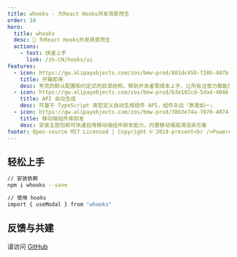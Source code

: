 ```yaml
---
title: whooks - 为React Hooks开发场景而生
order: 10
hero:
  title: whooks
  desc: 📖 为React Hooks开发场景而生
  actions:
    - text: 快速上手
      link: /zh-CN/hooks/ui
features:
  - icon: https://gw.alipayobjects.com/zos/bmw-prod/881dc458-f20b-407b-947a-95104b5ec82b/k79dm8ih_w144_h144.png
    title: 开箱即用
    desc: 考究的默认配置和约定式的目录结构，帮助开发者零成本上手，让所有注意力都能放在文档编写和组件开发上
  - icon: https://gw.alipayobjects.com/zos/bmw-prod/b3e102cd-5dad-4046-a02a-be33241d1cc7/kj9t8oji_w144_h144.png
    title: API 自动生成
    desc: 可基于 TypeScript 类型定义自动生成组件 API，组件永远『表里如一』
  - icon: https://gw.alipayobjects.com/zos/bmw-prod/3863e74a-7870-4874-b1e1-00a8cdf47684/kj9t7ww3_w144_h144.png
    title: 移动端组件库研发
    desc: 安装主题包即可快速启用移动端组件研发能力，内置移动端高清渲染方案
footer: Open-source MIT Licensed | Copyright © 2019-present<br />Powered by self
---
```


## 轻松上手

```bash
// 安装依赖
npm i whooks --save

// 使用 hooks
import { useModal } from "whooks"
```

## 反馈与共建

请访问 [GitHub](https://github.com/wanglihua007/whooks)
